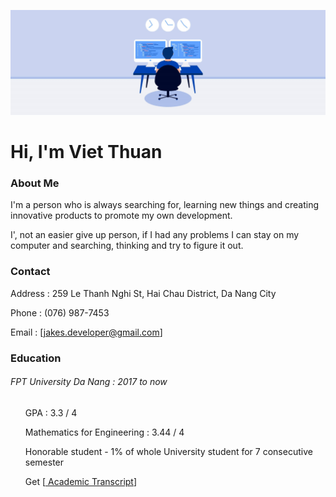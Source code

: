 ![Banner](banner.jpg?raw=true "Title")
<h1>Hi, I'm Viet Thuan</h1>
<h3>About Me</h3>
<p>I'm a person who is always searching for, learning new things and creating innovative products to promote my own development.</p><p>
I', not an easier give up person, if I had any problems I can stay on my computer and searching, thinking and try to figure it out. </p>

<h3>Contact</h3>
<p>Address : 259 Le Thanh Nghi St, Hai Chau District, Da Nang City</p>
<p>Phone   : (076) 987-7453</p>
<p>Email  : [<a href="mailto:jakes.developer@gmail.com">jakes.developer@gmail.com</a>] </p>
<h3>Education</h3>
<h6>FPT University Da Nang : 2017 to now</h6>
<ul>GPA : 3.3 / 4</ul>

<ul>Mathematics for Engineering : 3.44 / 4</ul>
<ul>Honorable student - 1% of whole University student for 7 consecutive semester</ul>
<ul>Get [<a href="StudentTranscript_DE130018.xls"> Academic Transcript</a>]</ul>
           
         
<!---
jakesdev/jakesdev is a ✨ special ✨ repository because its `README.md` (this file) appears on your GitHub profile.
You can click the Preview link to take a look at your changes.
--->
